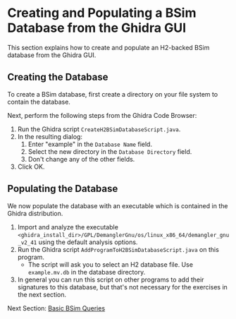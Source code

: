 # Creating and Populating a BSim Database from the Ghidra GUI 

This section explains how to create and populate an H2-backed BSim database from the Ghidra GUI. 

## Creating the Database

To create a BSim database, first create a directory on your file system to contain the database.

Next, perform the following steps from the Ghidra Code Browser:

1.  Run the Ghidra script ``CreateH2BSimDatabaseScript.java``.
1.  In the resulting dialog:
    1. Enter "example" in the `Database Name` field. 
    1. Select the new directory in the `Database Directory` field.
    1. Don't change any of the other fields.  
1.  Click OK.

## Populating the Database

We now populate the database with an executable which is contained in the Ghidra distribution.

1. Import and analyze the executable ``<ghidra_install_dir>/GPL/DemanglerGnu/os/linux_x86_64/demangler_gnu_v2_41`` using the default analysis options.
1. Run the Ghidra script ``AddProgramToH2BSimDatabaseScript.java`` on this program.
    - The script will ask you to select an H2 database file.  Use ``example.mv.db`` in the database directory.
1. In general you can run this script on other programs to add their signatures to this database, but that's not necessary for the exercises in the next section.

Next Section: [Basic BSim Queries](BSimTutorial_Basic_Queries.md)

